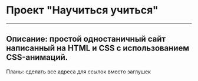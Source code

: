 # Проект "Научиться учиться"  
------ 
Описание: простой одностаничный сайт написанный на HTML и CSS с использованием CSS-анимаций.  
------ 
Планы: сделать все адреса для ссылок вместо заглушек  
